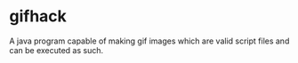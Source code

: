 gifhack
=======

A java program capable of making gif images which are valid script files and can be executed as such.
